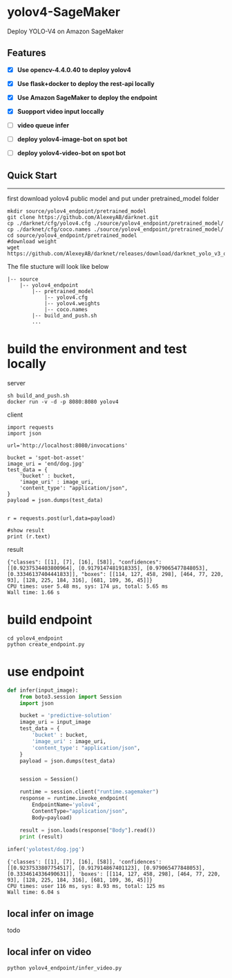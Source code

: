 # yolov4-SageMaker
Deploy YOLO-V4 on Amazon SageMaker


<a name="YOLOv4"></a>

## Features

- [x] **Use opencv-4.4.0.40 to deploy yolov4**
- [x] **Use flask+docker to deploy the rest-api locally**
- [x] **Use Amazon SageMaker to deploy the endpoint**
- [x] **Suopport video input loccally**
- [ ] **video queue infer**
- [ ] **deploy yolov4-image-bot on spot bot**
- [ ] **deploy yolov4-video-bot on spot bot**


## Quick Start

---------------

first download yolov4 public model and put under pretrained_model folder

```shell script
mkdir source/yolov4_endpoint/pretrained_model
git clone https://github.com/AlexeyAB/darknet.git
cp ./darknet/cfg/yolov4.cfg ./source/yolov4_endpoint/pretrained_model/
cp ./darknet/cfg/coco.names ./source/yolov4_endpoint/pretrained_model/
cd source/yolov4_endpoint/pretrained_model
#download weight
wget https://github.com/AlexeyAB/darknet/releases/download/darknet_yolo_v3_optimal/yolov4.weights
```

The file stucture will look like below
```shell script
|-- source
    |-- yolov4_endpoint
        |-- pretrained_model
            |-- yolov4.cfg
            |-- yolov4.weights
            |-- coco.names
        |-- build_and_push.sh
        ...
```
   
# build the environment and test locally

server
~~~~shell script
sh build_and_push.sh
docker run -v -d -p 8080:8080 yolov4
~~~~

client
~~~~shell script
import requests
import json

url='http://localhost:8080/invocations'

bucket = 'spot-bot-asset'
image_uri = 'end/dog.jpg'
test_data = {
    'bucket' : bucket,
    'image_uri' : image_uri,
    'content_type': "application/json",
}
payload = json.dumps(test_data)


r = requests.post(url,data=payload)

#show result
print (r.text)
~~~~

result
~~~~
{"classes": [[1], [7], [16], [58]], "confidences": [[0.9237534403800964], [0.9179147481918335], [0.979065477848053], [0.33346137404441833]], "boxes": [[114, 127, 458, 298], [464, 77, 220, 93], [128, 225, 184, 316], [681, 109, 36, 45]]}
CPU times: user 5.48 ms, sys: 174 µs, total: 5.65 ms
Wall time: 1.66 s
~~~~

# build endpoint
~~~~
cd yolov4_endpoint
python create_endpoint.py
~~~~

# use endpoint
~~~~ python
def infer(input_image):
    from boto3.session import Session
    import json

    bucket = 'predictive-solution'
    image_uri = input_image
    test_data = {
        'bucket' : bucket,
        'image_uri' : image_uri,
        'content_type': "application/json",
    }
    payload = json.dumps(test_data)


    session = Session()

    runtime = session.client("runtime.sagemaker")
    response = runtime.invoke_endpoint(
        EndpointName='yolov4',
        ContentType="application/json",
        Body=payload)

    result = json.loads(response["Body"].read())
    print (result)
    
infer('yolotest/dog.jpg')
~~~~

~~~~text
{'classes': [[1], [7], [16], [58]], 'confidences': [[0.9237533807754517], [0.917914867401123], [0.979065477848053], [0.3334614336490631]], 'boxes': [[114, 127, 458, 298], [464, 77, 220, 93], [128, 225, 184, 316], [681, 109, 36, 45]]}
CPU times: user 116 ms, sys: 8.93 ms, total: 125 ms
Wall time: 6.04 s
~~~~

## local infer on image
todo
## local infer on video
~~~~
python yolov4_endpoint/infer_video.py 
~~~~
